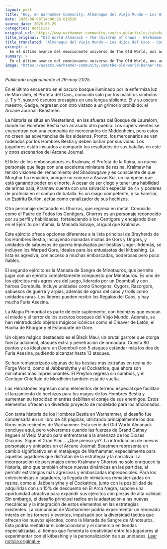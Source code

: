 ```yaml
---
layout: post
title: "Hoy, en Warhammer Community: Almanaque del Viejo Mundo – Los Hijos del Caos - Comunidad Warhammer"
date: 2025-06-08T14:06:26.019516
source_date: 2025-05-29
categories: noticias
original_url: https://www.warhammer-community.com/en-gb/articles/rybvkwfs/old-world-almanack-the-children-of-chaos/
title_original: "Old World Almanack – The Children of Chaos - Warhammer Community"
title_translated: "Almanaque del Viejo Mundo – Los Hijos del Caos - Comunidad Warhammer"
excerpt: >
  En el último avance del emocionante universo de The Old World, nos adentramos en el oscuro y misterioso mundo de los Hijos del Caos. En esta entrega, el Profeta del Caos y su maestro oscuro nos revelan secretos del Arcane Journal: Beastmen, donde los hombres bestia asedian Westerland. Con nuevos personajes como Kralmaw, el Profeta de la Ruina, y el regreso de Ghorros, el Padre de Todos los Centigors, los jugadores se enfrentarán a desafíos épicos. Descubre las nuevas miniaturas, estrategias y listas de ejército que prometen intensas batallas llenas de magia y mutación. ¡Prepárate para sumergirte en un mundo donde el caos y la estrategia se entrelazan en cada combate!
summary: >
  En el último avance del emocionante universo de The Old World, nos adentramos en el oscuro y misterioso mundo de los Hijos del Caos. En esta entrega, el Profeta del Caos y su maestro oscuro nos revelan secretos del Arcane Journal: Beastmen, donde los hombres bestia asedian Westerland. Con nuevos personajes como Kralmaw, el Profeta de la Ruina, y el regreso de Ghorros, el Padre de Todos los Centigors, los jugadores se enfrentarán a desafíos épicos. Descubre las nuevas miniaturas, estrategias y listas de ejército que prometen intensas batallas llenas de magia y mutación. ¡Prepárate para sumergirte en un mundo donde el caos y la estrategia se entrelazan en cada combate!
image: "https://assets.warhammer-community.com/the-old-world-banner-test.jpg"
---
```


*Publicado originalmente el 29-may-2025.*

En el último encuentro en el oscuro bosque iluminado por la enfermiza luz de Morrslieb, el Profeta del Caos, conocido solo por los malditos símbolos J, T y Y, susurró oscuros presagios en una lengua sibilante. Él y su oscuro maestro, Gadge, regresan con otro vistazo a un grimorio prohibido: el Arcane Journal: Beastmen.

La historia se sitúa en Westerland, en las afueras del Bosque de Laurelorn, donde los Hombres Bestia han arrasado otro pueblo. Los supervivientes se encuentran con una compañía de mercenarios de Middenheim, pero estos no creen las advertencias de los aldeanos. Pronto, los mercenarios se ven rodeados por los Hombres Bestia y deben luchar por sus vidas. Los jugadores están invitados a compartir los resultados de sus batallas en este y otros escenarios del Arcane Journal.

El líder de los emboscadores es Kralmaw, el Profeta de la Ruina, un nuevo personaje que llega con una excelente miniatura de resina. Kralmaw ha tenido visiones del renacimiento del Shadowgave y es consciente de que Morghur ha renacido, aunque no conoce a Asavar Kul, un campeón que está ganando poder en el norte. A pesar de ser ciego y tener una habilidad de armas baja, Kralmaw cuenta con una salvación especial de 4+ y poderes de profecía en el campo de batalla. Es un mago competente, y su Familiar, un Espíritu Burlón, actúa como canalizador de sus hechizos.

Otro personaje destacado es Ghorros, que regresa en metal. Conocido como el Padre de Todos los Centigors, Ghorros es un personaje reconocido por su perfil y habilidades, fortaleciendo a los Centigors y encajando bien en el Ejército de Infamia, la Manada Salvaje, al igual que Kralmaw.

Este ejército ofrece opciones diferentes a la lista principal de Brayherds de los Hombres Bestia, incluyendo manadas mixtas de Gors y Ungors, y unidades de sabuesos de guerra impulsadas por bestias Ungor. Además, se incluyen los Warped Gors, ideales para los entusiastas del kitbashing. La lista es agresiva, con acceso a muchas emboscadas, poderosas pero poco fiables.

El segundo ejército es la Manada de Sangre de Minotauros, que permite jugar con un ejército completamente compuesto por Minotauros. Es uno de los ejércitos más agresivos del juego, liderado por un Doombull y con héroes Gorebulls. Incluye unidades como Ghorgons, Cygors, Razorgors, sabuesos de guerra y arpías, además de ogros del caos y trolls como unidades raras. Los líderes pueden recibir los Regalos del Caos, y hay mucha Furia Asesina.

La Magia Primordial es parte de este suplemento, con hechizos que evocan el miedo y el terror de los oscuros bosques del Viejo Mundo. Además, se han reintroducido objetos mágicos icónicos como el Cleaver de Latón, el Hacha de Khorgor y el Estandarte de Gore.

Un objeto mágico destacado es el Black Maul, un brutal garrote que otorga fuerza adicional, ataques extra y penetración de armadura. Cuesta 80 puntos y es ideal para un Doombull con 5 ataques estándar más los dos de Furia Asesina, pudiendo alcanzar hasta 13 ataques.

Se han remasterizado algunas de las bestias más extrañas en resina de Forge World, como el Jabberslythe y el Cockatrice, que ahora son miniaturas más impresionantes. El Preyton regresa sin cambios, y el Centigor Chieftain de Mordheim también está de vuelta.

Las Herdstones regresan como elementos de terreno especial que facilitan el lanzamiento de hechizos para los magos de los Hombres Bestia y aumentan su ferocidad mientras debilitan el coraje de sus enemigos. Estos elementos ofrecen un divertido proyecto de modelado para los aficionados.

Con tanta historia de los Hombres Bestia en Warhammer, el desafío fue condensarla en un libro de 48 páginas, utilizando principalmente los dos libros más recientes de Warhammer. Esta serie del Old World Almanack concluye aquí, pero volveremos cuando las fuerzas de Grand Cathay lleguen al Viejo Mundo para enfrentarse a la amenaza de los Dioses Oscuros. Sigue el Gran Plan...
¿Qué pienso yo?: La introducción de nuevos personajes y unidades en el Arcane Journal: Beastmen representa un cambio significativo en el metajuego de Warhammer, especialmente para aquellos jugadores que disfrutan de la estrategia y la narrativa. La incorporación de personajes como Kralmaw y Ghorros no solo enriquece la historia, sino que también ofrece nuevas dinámicas en las partidas, al permitir estrategias más agresivas y emboscadas impredecibles. Para los coleccionistas y jugadores, la llegada de miniaturas remasterizadas en resina, como el Jabberslythe y el Cockatrice, junto con la posibilidad de adquirirlas con un 15% de descuento en El Arca Negra, supone una oportunidad atractiva para expandir sus ejércitos con piezas de alta calidad. Sin embargo, el desafío principal radica en la adaptación a las nuevas mecánicas y la integración de estos elementos en las estrategias existentes. La comunidad de Warhammer podría experimentar un renovado interés en los torneos y eventos, impulsado por la diversidad táctica que ofrecen los nuevos ejércitos, como la Manada de Sangre de Minotauros. Esto podría revitalizar el coleccionismo y el comercio en tiendas especializadas, al tiempo que fomenta la creatividad entre los jugadores al experimentar con el kitbashing y la personalización de sus unidades.
[Leer noticia original ➜](https://www.warhammer-community.com/en-gb/articles/rybvkwfs/old-world-almanack-the-children-of-chaos/)
